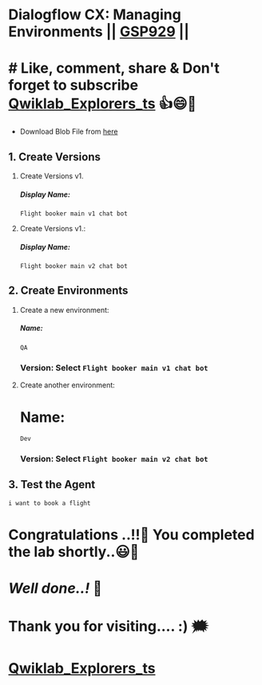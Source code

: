 # Dialogflow CX: Managing Environments || [GSP929](https://www.cloudskillsboost.google/focuses/21708?parent=catalog) ||

# # Like, comment, share & Don't forget to subscribe [Qwiklab_Explorers_ts](https://youtube.com/@titashshil?si=RgamNu1dc9jVIbJN) 👍😄🤝

* Download Blob File from [here](https://drive.google.com/file/d/1TFrpJvVBzU_jIQiF5uADRtgKN9OQD6VF/view?usp=sharing)


## 1. Create Versions

1. Create Versions v1.

   ##### Display Name: 

   ```
   Flight booker main v1 chat bot
   ```

2. Create Versions v1.:

   ##### Display Name: 
   
   ```
   Flight booker main v2 chat bot
   ```

## 2. Create Environments

1. Create a new environment:
   ##### Name:
   ```
   QA
   ```
   ### Version: Select `Flight booker main v1 chat bot`

2. Create another environment:
   # Name:
   ```
   Dev
   ```
   ### Version: Select `Flight booker main v2 chat bot`

## 3. Test the Agent

```
i want to book a flight
```

# Congratulations ..!!🎉  You completed the lab shortly..😃💯

# *Well done..!* 👏

# Thank you for visiting.... :) 🗯️

# [Qwiklab_Explorers_ts](https://youtube.com/@titashshil?si=RgamNu1dc9jVIbJN)
